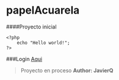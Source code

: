 # papelAcuarela
####Proyecto inicial

    <?php
        echo "Hello world!";
    ?>
    
    
###Login
 [Aqui](https://javierquintero.github.io/papelAcuarela/login.html)

>Proyecto en proceso **Author: JavierQ**

